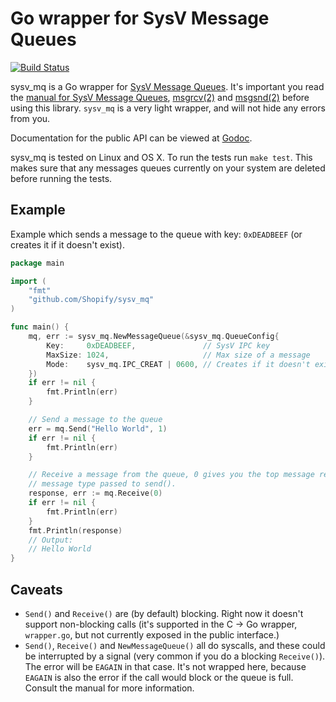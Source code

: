 # Go wrapper for SysV Message Queues

[![Build Status](https://travis-ci.org/Shopify/sysv_mq.png)](https://travis-ci.org/Shopify/sysv_mq)

sysv_mq is a Go wrapper for [SysV Message Queues](). It's important you
read the [manual for SysV Message Queues][overview], [msgrcv(2)][rcvsnd] and
[msgsnd(2)][rcvsnd] before using this library. `sysv_mq` is a very light
wrapper, and will not hide any errors from you.

Documentation for the public API can be viewed at [Godoc][godoc].

sysv_mq is tested on Linux and OS X. To run the tests run `make test`. This
makes sure that any messages queues currently on your system are deleted before
running the tests.

## Example

Example which sends a message to the queue with key: `0xDEADBEEF` (or creates it
if it doesn't exist).

```go
package main

import (
	"fmt"
	"github.com/Shopify/sysv_mq"
)

func main() {
	mq, err := sysv_mq.NewMessageQueue(&sysv_mq.QueueConfig{
		Key:     0xDEADBEEF,               // SysV IPC key
		MaxSize: 1024,                     // Max size of a message
		Mode:    sysv_mq.IPC_CREAT | 0600, // Creates if it doesn't exist, 0600 permissions
	})
	if err != nil {
		fmt.Println(err)
	}

	// Send a message to the queue
	err = mq.Send("Hello World", 1)
	if err != nil {
		fmt.Println(err)
	}

	// Receive a message from the queue, 0 gives you the top message regardless of
	// message type passed to send().
	response, err := mq.Receive(0)
	if err != nil {
		fmt.Println(err)
	}
	fmt.Println(response)
	// Output:
	// Hello World
}
```

## Caveats

* `Send()` and `Receive()` are (by default) blocking. Right now it doesn't
  support non-blocking calls (it's supported in the C -> Go wrapper,
  `wrapper.go`, but not currently exposed in the public interface.)
* `Send()`, `Receive()` and `NewMessageQueue()` all do syscalls, and these could
  be interrupted by a signal (very common if you do a blocking `Receive()`). The
  error will be `EAGAIN` in that case. It's not wrapped here, because `EAGAIN`
  is also the error if the call would block or the queue is full. Consult the
  manual for more information.

[overview]: http://man7.org/linux/man-pages/man7/svipc.7.html
[rcvsnd]: http://man7.org/linux/man-pages/man2/msgrcv.2.html
[godoc]: http://godoc.org/github.com/Shopify/sysv_mq

